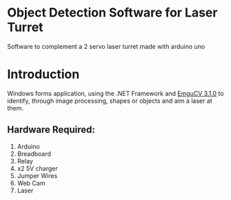 # Object Detection Software for Laser Turret
Software to complement a 2 servo laser turret made with arduino uno

# Introduction
Windows forms application, using the .NET Framework and [EmguCV 3.1.0](http://www.emgu.com/wiki/files/3.1.0/document/html/8dee1f02-8c8a-4e37-87f4-05e10c39f27d.htm) to identify, through image processing, shapes or objects and aim a laser at them.

## Hardware Required:
1. Arduino 
2. Breadboard
3. Relay
4. x2 5V charger
5. Jumper Wires
6. Web Cam
7. Laser
